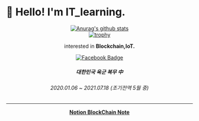 # :wave: Hello! I'm IT_learning. 
<div align=center>
  
 [![Anurag's github stats](https://github-readme-stats.vercel.app/api?username=ITlearning)](https://github.com/anuraghazra/github-readme-stats)  
[![trophy](https://github-profile-trophy.vercel.app/?username=ITlearning)](https://github.com/ryo-ma/github-profile-trophy)
  
  interested in **Blockchain,IoT.**
  
  [![Facebook Badge](https://img.shields.io/badge/facebook-1877f2?style=flat-square&logo=facebook&logoColor=white&link=https://www.facebook.com/ITIBY)](https://www.facebook.com/ITIBY)
  

  ##### 대한민국 육군 복무 中
  ###### 2020.01.06 ~ 2021.07.18 (조기전역 5월 중)
  ****
  **[Notion BlockChain Note](https://www.notion.so/BlockChain-Project-93caff8955794e4aa48fdad791a80b1a)**
  </div>

